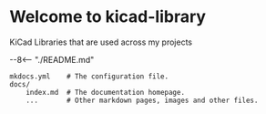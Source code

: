 # Welcome to kicad-library

KiCad Libraries that are used across my projects

--8<-- "./README.md"

    mkdocs.yml    # The configuration file.
    docs/
        index.md  # The documentation homepage.
        ...       # Other markdown pages, images and other files.
